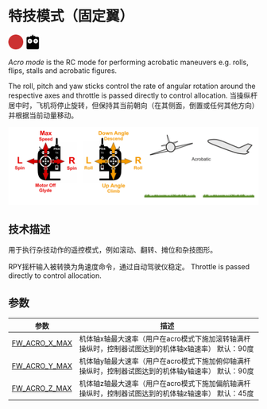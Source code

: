 # 特技模式（固定翼）

[<img src="../../assets/site/difficulty_hard.png" title="很难飞" width="30px" />](../getting_started/flight_modes.md#key_difficulty)&nbsp;[<img src="../../assets/site/remote_control.svg" title="需要手动或遥控控制" width="30px" />](../getting_started/flight_modes.md#key_manual)&nbsp;

*Acro mode* is the RC mode for performing acrobatic maneuvers e.g. rolls, flips, stalls and acrobatic figures.

The roll, pitch and yaw sticks control the rate of angular rotation around the respective axes and throttle is passed directly to control allocation. 当操纵杆居中时，飞机将停止旋转，但保持其当前朝向（在其侧面，倒置或任何其他方向）并根据当前动量移动。

![固定翼手动特技飞行](../../assets/flight_modes/manual_acrobatic_FW.png)

## 技术描述

用于执行杂技动作的遥控模式，例如滚动、翻转、摊位和杂技图形。

RPY摇杆输入被转换为角速度命令，通过自动驾驶仪稳定。 Throttle is passed directly to control allocation.


## 参数

| 参数                                                                                                  | 描述                                                     |
| --------------------------------------------------------------------------------------------------- | ------------------------------------------------------ |
| <a id="FW_ACRO_X_MAX"></a>[FW_ACRO_X_MAX](../advanced_config/parameter_reference.md#FW_ACRO_X_MAX) | 机体轴x轴最大速率（用户在acro模式下施加滚转轴满杆操纵时，控制器试图达到的机体轴x轴速率） 默认：90度 |
| <a id="FW_ACRO_Y_MAX"></a>[FW_ACRO_Y_MAX](../advanced_config/parameter_reference.md#FW_ACRO_Y_MAX) | 机体轴y轴最大速率（用户在acro模式下施加俯仰轴满杆操纵时，控制器试图达到的机体轴y轴速率） 默认：90度 |
| <a id="FW_ACRO_Z_MAX"></a>[FW_ACRO_Z_MAX](../advanced_config/parameter_reference.md#FW_ACRO_Z_MAX) | 机体轴z轴最大速率（用户在acro模式下施加偏航轴满杆操纵时，控制器试图达到的机体轴z轴速率） 默认：45度 |
